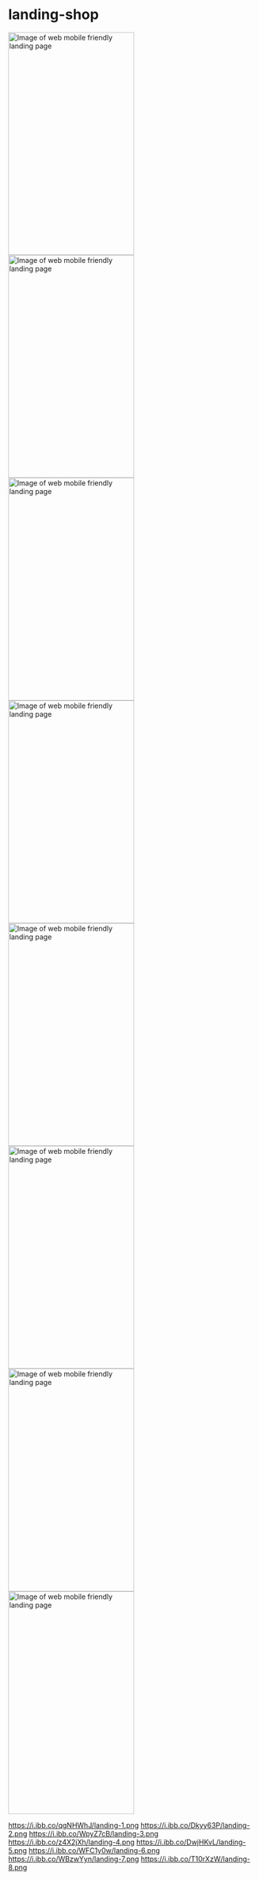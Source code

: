 # landing-shop
<img src="https://i.ibb.co/qgNHWhJ/landing-1.png" alt="Image of web mobile friendly landing page" width="254" height="450" margin-left="10">
<img src="https://i.ibb.co/Dkyy63P/landing-2.png" alt="Image of web mobile friendly landing page" width="254" height="450" margin-left="10">
<img src="https://i.ibb.co/WpyZ7cB/landing-3.png" alt="Image of web mobile friendly landing page" width="254" height="450" margin-left="10">
<img src="https://i.ibb.co/z4X2jXh/landing-4.png" alt="Image of web mobile friendly landing page" width="254" height="450" margin-left="10">
<img src="https://i.ibb.co/DwjHKvL/landing-5.png" alt="Image of web mobile friendly landing page" width="254" height="450" margin-left="10">
<img src="https://i.ibb.co/WFC1y0w/landing-6.png" alt="Image of web mobile friendly landing page" width="254" height="450" margin-left="10">
<img src="https://i.ibb.co/WBzwYyn/landing-7.png" alt="Image of web mobile friendly landing page" width="254" height="450" margin-left="10">
<img src="https://i.ibb.co/T10rXzW/landing-8.png" alt="Image of web mobile friendly landing page" width="254" height="450" margin-left="10">

https://i.ibb.co/qgNHWhJ/landing-1.png
https://i.ibb.co/Dkyy63P/landing-2.png
https://i.ibb.co/WpyZ7cB/landing-3.png
https://i.ibb.co/z4X2jXh/landing-4.png
https://i.ibb.co/DwjHKvL/landing-5.png
https://i.ibb.co/WFC1y0w/landing-6.png
https://i.ibb.co/WBzwYyn/landing-7.png
https://i.ibb.co/T10rXzW/landing-8.png
